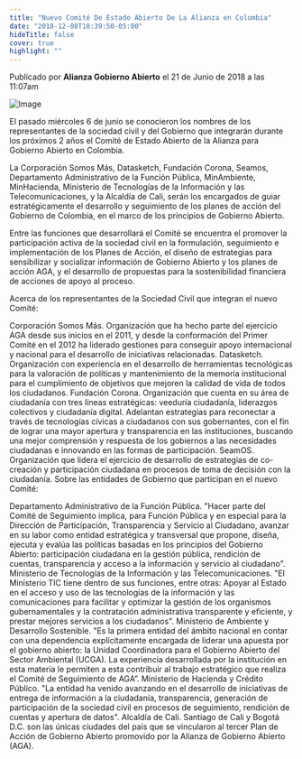 ```yaml
---
title: "Nuevo Comité De Estado Abierto De La Alianza en Colombia"
date: "2018-12-08T18:39:50-05:00"
hideTitle: false
cover: true
highlight: ""
---
```

Publicado por **Alianza Gobierno Abierto** el 21 de Junio de 2018 a las 11:07am

![Image](/images/AGAnuevocomite.jpg)

El pasado miércoles 6 de junio se conocieron los nombres de los representantes de la sociedad civil y del Gobierno que integrarán durante los próximos 2 años el Comité de Estado Abierto de la Alianza para Gobierno Abierto en Colombia.

La Corporación Somos Más, Datasketch, Fundación Corona, Seamos, Departamento Administrativo de la Función Pública, MinAmbiente, MinHacienda, Ministerio de Tecnologías de la Información y las Telecomunicaciones, y la Alcaldía de Cali, serán los encargados de guiar estratégicamente el desarrollo y seguimiento de los planes de acción del Gobierno de Colombia, en el marco de los principios de Gobierno Abierto.

Entre las funciones que desarrollará el Comité se encuentra el promover la participación activa de la sociedad civil en la formulación, seguimiento e implementación de los Planes de Acción, el diseño de estrategias para sensibilizar y socializar información de Gobierno Abierto y los planes de acción AGA, y el desarrollo de propuestas para la sostenibilidad financiera de acciones de apoyo al proceso.

Acerca de los representantes de la Sociedad Civil que integran el nuevo Comité:

Corporación Somos Más. Organización que ha hecho parte del ejercicio AGA desde sus inicios en el 2011, y desde la conformación del Primer Comité en el 2012 ha liderado gestiones para conseguir apoyo internacional y nacional para el desarrollo de iniciativas relacionadas.
Datasketch. Organización con experiencia en el desarrollo de herramientas tecnológicas para la valoración de políticas y mantenimiento de la memoria institucional para el cumplimiento de objetivos que mejoren la calidad de vida de todos los ciudadanos.
Fundación Corona. Organización que cuenta en su área de ciudadanía con tres líneas estratégicas: veeduría ciudadanía, liderazgos colectivos y ciudadanía digital. Adelantan estrategias para reconectar a través de tecnologías cívicas a ciudadanos con sus gobernantes, con el fin de lograr una mayor apertura y transparencia en las instituciones, buscando una mejor comprensión y respuesta de los gobiernos a las necesidades ciudadanas e innovando en las formas de participación.
SeamOS. Organización que lidera el ejercicio de desarrollo de estrategias de co-creación y participación ciudadana en procesos de toma de decisión con la ciudadanía.
Sobre las entidades de Gobierno que participan en el nuevo Comité:

Departamento Administrativo de la Función Pública. "Hacer parte del Comité de Seguimiento implica, para Función Pública y en especial para la Dirección de Participación, Transparencia y Servicio al Ciudadano, avanzar en su labor como entidad estratégica y transversal que propone, diseña, ejecuta y evalúa las políticas basadas en los principios del Gobierno Abierto: participación ciudadana en la gestión pública, rendición de cuentas, transparencia y acceso a la información y servicio al ciudadano".
Ministerio de Tecnologías de la Información y las Telecomunicaciones. "El Ministerio TIC tiene dentro de sus funciones, entre otras: Apoyar al Estado en el acceso y uso de las tecnologías de la información y las comunicaciones para facilitar y optimizar la gestión de los organismos gubernamentales y la contratación administrativa transparente y eficiente, y prestar mejores servicios a los ciudadanos".
Ministerio de Ambiente y Desarrollo Sostenible. "Es la primera entidad del ámbito nacional en contar con una dependencia explícitamente encargada de liderar una apuesta por el gobierno abierto: la Unidad Coordinadora para el Gobierno Abierto del Sector Ambiental (UCGA). La experiencia desarrollada por la institución en esta materia le permiten a esta contribuir al trabajo estratégico que realiza el Comité de Seguimiento de AGA”.
Ministerio de Hacienda y Crédito Público. "La entidad ha venido avanzando en el desarrollo de iniciativas de entrega de información a la ciudadanía, transparencia, generación de participación de la sociedad civil en procesos de seguimiento, rendición de cuentas y apertura de datos".
Alcaldía de Cali. Santiago de Cali y Bogotá D.C. son las únicas ciudades del país que se vincularon al tercer Plan de Acción de Gobierno Abierto promovido por la Alianza de Gobierno Abierto (AGA).
